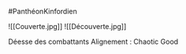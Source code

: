 #PanthéonKinfordien

![[Couverte.jpg]] 
![[Découverte.jpg]]

Déesse des combattants
Alignement : Chaotic Good